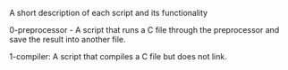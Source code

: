 A short description of each script and its functionality

0-preprocessor - A script that runs a C file through the preprocessor and save the result into another file.

1-compiler: A script that compiles a C file but does not link.
